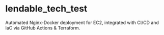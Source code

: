 # lendable_tech_test
Automated Nginx-Docker deployment for EC2, integrated with CI/CD and IaC via GitHub Actions &amp; Terraform.
